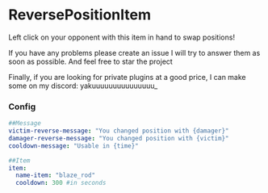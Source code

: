 # ReversePositionItem

Left click on your opponent with this item in hand to swap positions!

If you have any problems please create an issue I will try to answer them as soon as possible. And feel free to star the project

Finally, if you are looking for private plugins at a good price, I can make some on my discord: yakuuuuuuuuuuuuuuu_

### Config

```yaml
##Message
victim-reverse-message: "You changed position with {damager}"
damager-reverse-message: "You changed position with {victim}"
cooldown-message: "Usable in {time}"

##Item
item:
  name-item: "blaze_rod"
  cooldown: 300 #in seconds
```
